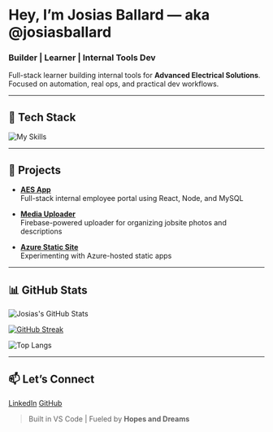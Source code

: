# Hey, I’m Josias Ballard — aka @josiasballard

### Builder | Learner | Internal Tools Dev

Full-stack learner building internal tools for **Advanced Electrical Solutions**. Focused on automation, real ops, and practical dev workflows.

---

## 🔧 Tech Stack

![My Skills](https://skillicons.dev/icons?i=react,tailwind,js,html,css,nodejs,express,mysql,github,vscode)

---

## 🚀 Projects

- **[AES App](https://github.com/josiasballard/aes-app)**  
  Full-stack internal employee portal using React, Node, and MySQL

- **[Media Uploader](https://aes-media-uploader.web.app/)**  
  Firebase-powered uploader for organizing jobsite photos and descriptions

- **[Azure Static Site](https://github.com/josiasballard/azure-static-site)**  
  Experimenting with Azure-hosted static apps

---

## 📊 GitHub Stats

![Josias's GitHub Stats](https://github-readme-stats.vercel.app/api?username=josiasballard&show_icons=true&hide_rank=true&theme=default)

[![GitHub Streak](https://streak-stats.demolab.com?user=josiasballard&theme=default)](https://git.io/streak-stats)

![Top Langs](https://github-readme-stats.vercel.app/api/top-langs/?username=josiasballard&layout=compact&theme=default)


---

## 📫 Let’s Connect

[LinkedIn](https://www.linkedin.com/in/josias-ballard-a197b1199)
[GitHub](https://github.com/josiasballard)

> Built in VS Code | Fueled by **Hopes and Dreams**
